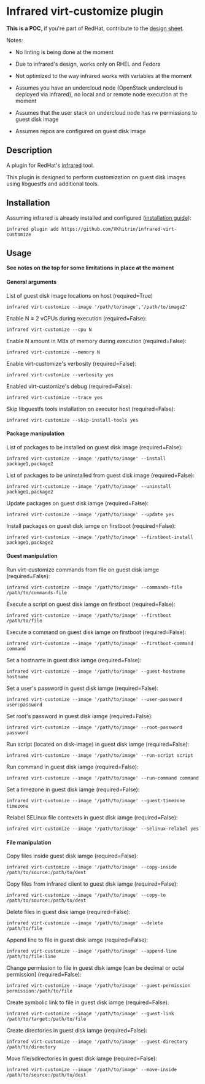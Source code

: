 # Infrared virt-customize plugin

**This is a POC**, if you're part of RedHat, contribute to the [design sheet](https://docs.google.com/document/d/142VmEXXUblwVXF249ZX0PhT8ZC2vQ-2NYSJopMFyiIk).

Notes:

* No linting is being done at the moment

* Due to infrared's design, works only on RHEL and Fedora

* Not optimized to the way infrared works with variables at the moment

* Assumes you have an undercloud node (OpenStack undercloud is deployed via infrared), no local and or remote node execution at the moment

* Assumes that the user stack on undercloud node has rw permissions to guest disk image

* Assumes repos are configured on guest disk image

## Description

A plugin for RedHat's [infrared](https://github.com/redhat-openstack/infrared) tool.

This plugin is designed to perform customization on guest disk images using libguestfs and additional tools.

## Installation

Assuming infrared is already installed and configured ([installation guide](https://infrared.readthedocs.io/en/stable/setup.html)):

```
infrared plugin add https://github.com/VKhitrin/infrared-virt-customize
```

## Usage

**See notes on the top for some limitations in place at the moment**

#### General arguments

List of guest disk image locations on host (required=True)
```
infrared virt-customize --image '/path/to/image','/path/to/image2'
```

Enable N ≥ 2 vCPUs during execution (required=False):
```
infrared virt-customize --cpu N
```

Enable N amount in MBs of memory during execution (required=False):
```
infrared virt-customize --memory N
```

Enable virt-customize's verbosity (required=False):
```
infrared virt-customize --verbosity yes
```

Enabled virt-customize's debug (required=False):
```
infrared virt-customize --trace yes
```

Skip libguestfs tools installation on executor host (required=False):
```
infrared virt-customize --skip-install-tools yes
```

#### Package manipulation

List of packages to be installed on guest disk image (required=False):

```
infrared virt-customize --image '/path/to/image' --install package1,package2
```

List of packages to be uninstalled from guest disk image (required=False):

```
infrared virt-customize --image '/path/to/image' --uninstall package1,package2
```

Update packages on guest disk iamge (required=False):
```
infrared virt-customize --image '/path/to/image' --update yes
```

Install packages on guest disk iamge on firstboot (required=False):
```
infrared virt-customize --image '/path/to/image' --firstboot-install package1,package2
```

#### Guest manipulation

Run virt-customize commands from file on guest disk iamge (required=False):
```
infrared virt-customize --image '/path/to/image' --commands-file /path/to/commands-file
```

Execute a script on guest disk iamge on firstboot (required=False):
```
infrared virt-customize --image '/path/to/image' --firstboot /path/to/file
```

Execute a command on guest disk iamge on firstboot (required=False):
```
infrared virt-customize --image '/path/to/image' --firstboot-command command
```

Set a hostname in guest disk iamge (required=False):
```
infrared virt-customize --image '/path/to/image' --guest-hostname hostname
```

Set a user's password in guest disk iamge (required=False):
```
infrared virt-customize --image '/path/to/image' --user-password user:password
```

Set root's password in guest disk iamge (required=False):
```
infrared virt-customize --image '/path/to/image' --root-password password
```

Run script (located on disk-image) in guest disk iamge (required=False):
```
infrared virt-customize --image '/path/to/image' --run-script script
```

Run command in guest disk iamge (required=False):
```
infrared virt-customize --image '/path/to/image' --run-command command
```

Set a timezone in guest disk iamge (required=False):
```
infrared virt-customize --image '/path/to/image' --guest-timezone timezone
```

Relabel SELinux file contexets in guest disk iamge (required=False):
```
infrared virt-customize --image '/path/to/image' --selinux-relabel yes
```

#### File manipulation

Copy files inside guest disk iamge (required=False):
```
infrared virt-customize --image '/path/to/image' --copy-inside /path/to/source:/path/to/dest
```

Copy files from infrared client to guest disk iamge (required=False):
```
infrared virt-customize --image '/path/to/image' --copy-to /path/to/source:/path/to/dest
```

Delete files in guest disk iamge (required=False):
```
infrared virt-customize --image '/path/to/image' --delete /path/to/file
```

Append line to file in guest disk iamge (required=False):
```
infrared virt-customize --image '/path/to/image' --append-line /path/to/file:line
```

Change permission to file in guest disk iamge \[can be decimal or octal permission\] (required=False):
```
infrared virt-customize --image '/path/to/image' --guest-permission permission:/path/to/file
```

Create symbolic link to file in guest disk iamge (required=False):
```
infrared virt-customize --image '/path/to/image' --guest-link /path/to/target:/path/to/file
```

Create directories in guest disk iamge (required=False):
```
infrared virt-customize --image '/path/to/image' --guest-directory /path/to/directory
```

Move file/sdirectories in guest disk iamge (required=False):
```
infrared virt-customize --image '/path/to/image' --move-inside /path/to/source:/path/to/dest
```
